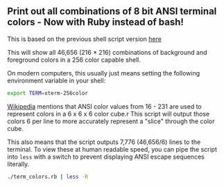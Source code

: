 
## Print out all combinations of 8 bit ANSI terminal colors - Now with Ruby instead of bash!

This is based on the previous shell script version [here](https://github.com/blitterated/term-colors)

This will show all 46,656 (216 * 216) combinations of background and foreground colors in a 256 color capable shell.

On modern computers, this usually just means setting the following environment variable in your shell:

   ```sh
   export TERM=xterm-256color
   ```

[Wikipedia](https://en.wikipedia.org/wiki/ANSI_escape_code#8-bit) mentions that ANSI color values from 16 - 231 are used to represent colors in a 6 x 6 x 6 color cube.r
This script will output those colors 6 per line to more accurately represent a "slice" through the color cube.

This also means that the script outputs 7,776 (46,656/6) lines to the terminal. To view these at human readable speed, you can pipe the script into `less` with a switch to prevent displaying ANSI escape sequences literally.

   ```sh
   ./term_colors.rb | less -R
   ```
